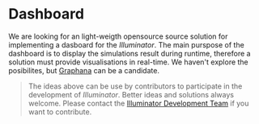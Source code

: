 # Dashboard

We are looking for an light-weigth opensource source solution for implementing a dasboard for the *Illuminator*. The main purspose of the dashboard is to display the simulations result during runtime, therefore a solution must provide visualisations in real-time. We haven't explore the posibilites, but [Graphana](https://grafana.com/) can be a candidate.

> The ideas above can be use by contributors to participate in the development of *Illuminator*. Better ideas and solutions always welcome. Please contact the [Illuminator Development Team](mailto:illuminator@tudelft.nl) if you want to contribute.